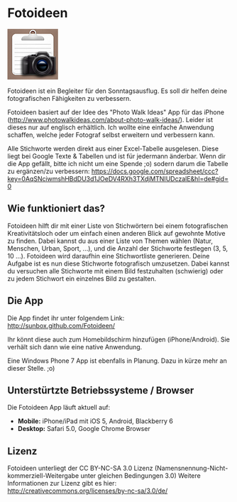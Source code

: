 # Fotoideen

![Icon](http://github.com/SunboX/Fotoideen/raw/master/res/images/icon-114.png)

Fotoideen ist ein Begleiter für den Sonntagsausflug. Es soll dir helfen deine fotografischen Fähigkeiten zu verbessern.


Fotoideen basiert auf der Idee des "Photo Walk Ideas" App für das iPhone (http://www.photowalkideas.com/about-photo-walk-ideas/).
Leider ist dieses nur auf englisch erhältlich. Ich wollte eine einfache Anwendung schaffen, welche jeder Fotograf selbst erweitern und verbessern kann.


Alle Stichworte werden direkt aus einer Excel-Tabelle ausgelesen. Diese liegt bei Google Texte & Tabellen und ist für jedermann änderbar.
Wenn dir die App gefällt, bitte ich nicht um eine Spende ;o) sodern darum die Tabelle zu ergänzen/zu verbessern:
https://docs.google.com/spreadsheet/ccc?key=0AqSNciwmshHBdDU3d1JOeDV4RXh3TXdjMTNIUDczalE&hl=de#gid=0

## Wie funktioniert das?

Fotoideen hilft dir mit einer Liste von Stichwörtern bei einem fotografischen Kreativitätsloch oder um einfach einen anderen Blick auf gewohnte Motive zu finden.
Dabei kannst du aus einer Liste von Themen wählen (Natur, Menschen, Urban, Sport, ...), und die Anzahl der Stichworte festlegen (3, 5, 10 ...).
Fotoideen wird daraufhin eine Stichwortliste generieren. Deine Aufgabe ist es nun diese Stichworte fotografisch umzusetzen. Dabei kannst du versuchen alle Stichworte mit einem Bild festzuhalten (schwierig) oder zu jedem Stichwort ein einzelnes Bild zu gestalten.

## Die App

Die App findet ihr unter folgendem Link:
http://sunbox.github.com/Fotoideen/


Ihr könnt diese auch zum Homebildschirm hinzufügen (iPhone/Android). Sie verhält sich dann wie eine native Anwendung.

Eine Windows Phone 7 App ist ebenfalls in Planung. Dazu in kürze mehr an dieser Stelle. ;o)

## Unterstürtzte Betriebssysteme / Browser

Die Fotoideen App läuft aktuell auf:

- **Mobile:** iPhone/iPad mit iOS 5, Android, Blackberry 6
- **Desktop:** Safari 5.0, Google Chrome Browser

## Lizenz

Fotoideen unterliegt der CC BY-NC-SA 3.0 Lizenz (Namensnennung-Nicht-kommerziell-Weitergabe unter gleichen Bedingungen 3.0)
Weitere Informationen zur Lizenz gibt es hier: http://creativecommons.org/licenses/by-nc-sa/3.0/de/
